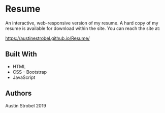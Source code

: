 # Resume
An interactive, web-responsive version of my resume. A hard copy of my resume is available for download within the site. You can reach the site at:

https://austinestrobel.github.io/Resume/


## Built With
* HTML
* CSS - Bootstrap
* JavaScript


## Authors
Austin Strobel 2019

